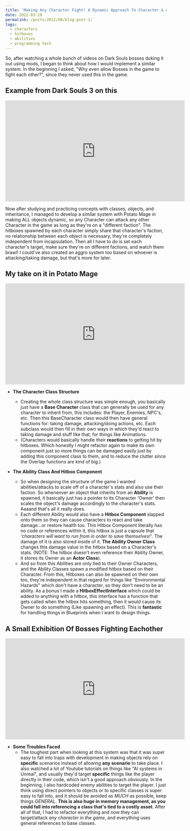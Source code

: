 ```yaml
---
title: 'Making Any Character Fight! A Dynamic Approach To Character & Ability Classes'
date: 2022-03-28
permalink: /posts/2012/08/blog-post-1/
tags:
  - characters
  - hitboxes
  - abilities
  - programming tech
---
```


So, after watching a whole bunch of videos on Dark Souls bosses duking it out using mods, I began to think about how I would implement a similar system. In the beginning I asked, "Why even allow Bosses in the game to fight each other?", since they never used this in the game.

Example from Dark Souls 3 on this
------
<iframe width="560" height="315" src="https://www.youtube.com/embed/Lw1PH9UZZ4I" title="YouTube video player" frameborder="0" allow="accelerometer; autoplay; clipboard-write; encrypted-media; gyroscope; picture-in-picture" allowfullscreen></iframe>

Now after studying and practicing concepts with classes, objects, and inheritance, I managed to develop a similar system with Potato Mage in making ALL objects dynamic, so any Character can attack any other Character in the game as long as they're on a "different faction". The hitboxes spawned by each character simply share that character's faction, no relationship between each object is necessary, they're completely independent from incapsulation. Then all I have to do is set each character's target, make sure they're on different factions, and watch them brawl! I could've also created an aggro system too based on whoever is attacking/taking damage, but that's more for later.

My take on it in Potato Mage
------
<iframe width="560" height="315" src="https://www.youtube.com/embed/ikHRddMtfc8" title="YouTube video player" frameborder="0" allow="accelerometer; autoplay; clipboard-write; encrypted-media; gyroscope; picture-in-picture" allowfullscreen></iframe>

* **The Character Class Structure**
  - Creating the whole class structure was simple enough, you basically just have a **Base Character** class that can generally be used for any character to inherit from, this includes: the Player, Enemies, NPC's, etc. Then this BaseCharacter class would then have general functions for: taking damage, attacking/doing actions, etc. Each subclass would then fill in their own ways in which they'd react to taking damage and stuff like that, for things like Animations.
  - (Characters would basically handle their **reactions** to getting hit by hitboxes. Which honestly I might refactor again to make its own component just so more things can be damaged easily just by adding this component class to them, and to reduce the clutter since the Overlap functions are kind of big.)

* **The Ability Class And Hitbox Component**
  - So when designing the structure of the game I wanted abilities/attacks to scale off of a character's stats and also use their faction. So whenenver an object that inherits from an **Ability** is spawned, it basically just has a pointer to its Character 'Owner' then scales the object's damage accordingly to the character's stats. Aaaand that's all it really does. 
  - Each different Ability would also have a **Hitbox Component** slapped onto them so they can cause characters to react and take damage...or restore health too. This Hitbox Component literally has no code or references within it, this hitbox is just a capsule that *'characters will want to run from in order to save themselves!'*. The damage of it is also stored inside of it. **The Ability Owner Class** changes this damage value in the hitbox based on a Character's stats. (NOTE: The hitbox doesn't even reference their Ability Owner, it stores its Owner as an **Actor Class**).
  - And so from this Abilities are only tied to their Owner Characters, and the Ability Classes spawn a modified hitbox based on their Character. From this, Hitboxes can also be spawned on their own too, they're independent in that regard for things like "Environmental Hazards" which don't have a character, so they don't need to be an ability. As a bonus I made a **HitboxEffectInterface** which could be added to anything with a hitbox, this interface has a function that gets called when the hitbox hits something, then it would cause its Owner to do something (Like spawning an effect). This is **fantastic** for handling things in Blueprints when I want to design things.

A Small Exhibition Of Bosses Fighting Eachother
------
<iframe width="560" height="315" src="https://www.youtube.com/embed/u570jy2nXrk" title="YouTube video player" frameborder="0" allow="accelerometer; autoplay; clipboard-write; encrypted-media; gyroscope; picture-in-picture" allowfullscreen></iframe>

* **Some Troubles Faced**
  - The toughest part when looking at this system was that it was super easy to fall into traps with development in making objects rely on **specific** scenarios instead of allowing **any scenario** to take place. I also watched a lot of Youtube tutorials on things like "AI systems in Unreal", and usually they'd target **specific** things like the player directly in their code, which isn't a good approach obviously. In the beginning, I also hardcoded enemy abilities to target the player. I just think using direct pointers to objects or to specific classes is super easy to fall into, and it should be avoided as *MUCH* as possible, keep things *GENERAL*. **This is also huge in memory management, as you could fall into referencing a class that's tied to a costly asset**. After all of that, I had to refactor everything and now they can target/attack *any character in the game*, and everything uses general references to base classes.